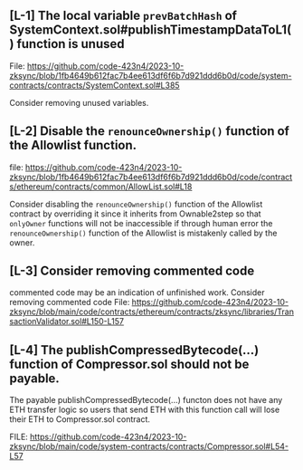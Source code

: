 ## [L-1] The local variable `prevBatchHash` of SystemContext.sol#publishTimestampDataToL1() function is unused

File: https://github.com/code-423n4/2023-10-zksync/blob/1fb4649b612fac7b4ee613df6f6b7d921ddd6b0d/code/system-contracts/contracts/SystemContext.sol#L385

Consider removing unused variables.

## [L-2] Disable the `renounceOwnership()` function of the Allowlist function.
file: https://github.com/code-423n4/2023-10-zksync/blob/1fb4649b612fac7b4ee613df6f6b7d921ddd6b0d/code/contracts/ethereum/contracts/common/AllowList.sol#L18

Consider disabling the `renounceOwnership()` function of the Allowlist contract by overriding it since it inherits from Ownable2step so that `onlyOwner` functions will not be inaccessible if through human error the `renounceOwnership()` function of the Allowlist is mistakenly called by the owner.

## [L-3] Consider removing commented code
commented code may be an indication of unfinished work. Consider removing commented code
File: https://github.com/code-423n4/2023-10-zksync/blob/main/code/contracts/ethereum/contracts/zksync/libraries/TransactionValidator.sol#L150-L157

## [L-4] The publishCompressedBytecode(...) function of Compressor.sol should not be payable. 
The payable publishCompressedBytecode(...) functon does not have any ETH transfer logic so users that send ETH with this function call will lose their ETH to Compressor.sol contract.

FILE: https://github.com/code-423n4/2023-10-zksync/blob/main/code/system-contracts/contracts/Compressor.sol#L54-L57

